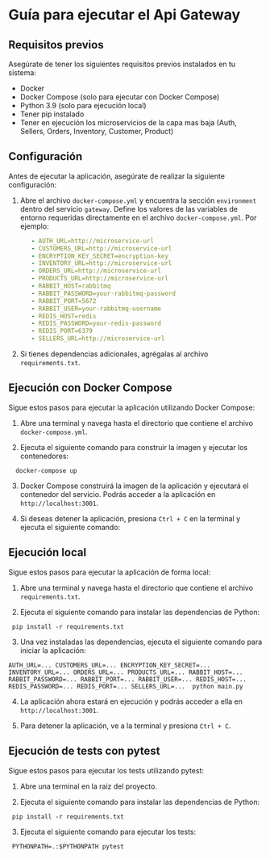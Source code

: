 # Guía para ejecutar el Api Gateway

## Requisitos previos

Asegúrate de tener los siguientes requisitos previos instalados en tu sistema:

- Docker
- Docker Compose (solo para ejecutar con Docker Compose)
- Python 3.9 (solo para ejecución local)
- Tener pip instalado
- Tener en ejecución los microservicios de la capa mas baja (Auth, Sellers, Orders, Inventory, Customer, Product)

## Configuración

Antes de ejecutar la aplicación, asegúrate de realizar la siguiente configuración:

1. Abre el archivo `docker-compose.yml` y encuentra la sección `environment` dentro del servicio `gateway`.
   Define los valores de las variables de entorno requeridas directamente en el archivo `docker-compose.yml`. Por
   ejemplo:
   ```yaml
      - AUTH_URL=http://microservice-url
      - CUSTOMERS_URL=http://microservice-url
      - ENCRYPTION_KEY_SECRET=encryption-key
      - INVENTORY_URL=http://microservice-url
      - ORDERS_URL=http://microservice-url
      - PRODUCTS_URL=http://microservice-url
      - RABBIT_HOST=rabbitmq
      - RABBIT_PASSWORD=your-rabbitmq-password
      - RABBIT_PORT=5672
      - RABBIT_USER=your-rabbitmq-username
      - REDIS_HOST=redis
      - REDIS_PASSWORD=your-redis-password
      - REDIS_PORT=6379
      - SELLERS_URL=http://microservice-url

2. Si tienes dependencias adicionales, agrégalas al archivo `requirements.txt`.

## Ejecución con Docker Compose

Sigue estos pasos para ejecutar la aplicación utilizando Docker Compose:

1. Abre una terminal y navega hasta el directorio que contiene el archivo `docker-compose.yml`.

2. Ejecuta el siguiente comando para construir la imagen y ejecutar los contenedores:

```
  docker-compose up
```

3. Docker Compose construirá la imagen de la aplicación y ejecutará el contenedor del servicio. Podrás acceder a la
   aplicación en `http://localhost:3001`.

4. Si deseas detener la aplicación, presiona `Ctrl + C` en la terminal y ejecuta el siguiente comando:

## Ejecución local

Sigue estos pasos para ejecutar la aplicación de forma local:

1. Abre una terminal y navega hasta el directorio que contiene el archivo `requirements.txt`.

2. Ejecuta el siguiente comando para instalar las dependencias de Python:

```shell
 pip install -r requirements.txt
```

3. Una vez instaladas las dependencias, ejecuta el siguiente comando para iniciar la aplicación:

```
AUTH_URL=... CUSTOMERS_URL=... ENCRYPTION_KEY_SECRET=... INVENTORY_URL=... ORDERS_URL=... PRODUCTS_URL=... RABBIT_HOST=... RABBIT_PASSWORD=... RABBIT_PORT=... RABBIT_USER=... REDIS_HOST=... REDIS_PASSWORD=... REDIS_PORT=... SELLERS_URL=...  python main.py
```

4. La aplicación ahora estará en ejecución y podrás acceder a ella en `http://localhost:3001`.

5. Para detener la aplicación, ve a la terminal y presiona `Ctrl + C`.

## Ejecución de tests con pytest

Sigue estos pasos para ejecutar los tests utilizando pytest:

1. Abre una terminal en la raiz del proyecto.

2. Ejecuta el siguiente comando para instalar las dependencias de Python:

```shell
 pip install -r requirements.txt
```

3. Ejecuta el siguiente comando para ejecutar los tests:

```shell
 PYTHONPATH=.:$PYTHONPATH pytest
```

